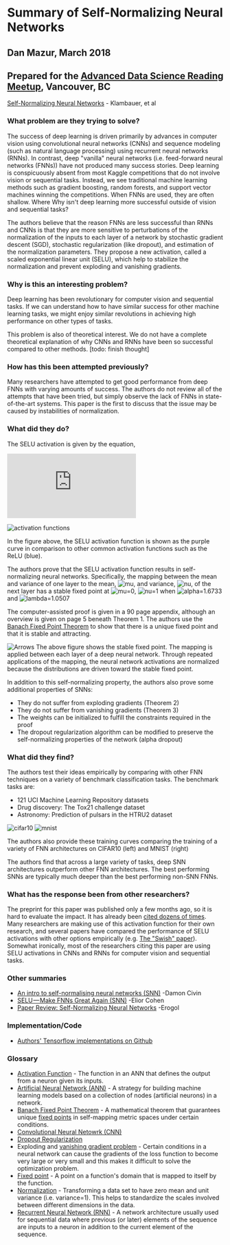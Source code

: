 # Summary of Self-Normalizing Neural Networks
## Dan Mazur, March 2018
## Prepared for the [Advanced Data Science Reading Meetup](https://www.meetup.com/LearnDataScience/events/248105899/), Vancouver, BC

[Self-Normalizing Neural Networks](https://arxiv.org/abs/1706.02515) - Klambauer, et al

### What problem are they trying to solve?
The success of deep learning is driven primarily by advances in computer vision using convolutional neural networks (CNNs) and sequence modeling (such as natural language processing) using recurrent neural networks (RNNs). In contrast, deep "vanilla" neural networks (i.e. feed-forward neural networks (FNNs)) have not produced many success stories. Deep learning is conspicuously absent from most Kaggle competitions that do not involve vision or sequential tasks. Instead, we see traditional machine learning methods such as gradient boosting, random forests, and support vector machines winning the competitions. When FNNs are used, they are often shallow. Where Why isn't deep learning more successful outside of vision and sequential tasks?

The authors believe that the reason FNNs are less successful than RNNs and CNNs is that they are more sensitive to perturbations of the normalization of the inputs to each layer of a network by stochastic gradient descent (SGD), stochastic regularization (like dropout), and estimation of the normalization parameters. They propose a new activation, called a scaled exponential linear unit (SELU), which help to stabilize the normalization and prevent exploding and vanishing gradients.

### Why is this an interesting problem?
Deep learning has been revolutionary for computer vision and sequential tasks. If we can understand how to have similar success for other machine learning tasks, we might enjoy similar revolutions in achieving high performance on other types of tasks. 

This problem is also of theoretical interest. We do not have a complete theoretical explanation of why CNNs and RNNs have been so successful compared to other methods. [todo: finish thought]


### How has this been attempted previously?
Many researchers have attempted to get good performance from deep FNNs with varying amounts of success. The authors do not review all of the attempts that have been tried, but simply observe the lack of FNNs in state-of-the-art systems. This paper is the first to discuss that the issue may be caused by instabilities of normalization.

### What did they do?
The SELU activation is given by the equation,

![Definition of SELU activation function](http://latex.codecogs.com/svg.latex?%7B%5Crm%20selu%7D%28x%29%20%5C%20%26%3D%20%5C%20%5Clambda%20%5C%20%5Cbegin%7Bcases%7D%20x%20%26%20%5Ctext%7Bif%20%7D%20x%20%3E%200%20%5C%5C%20%5Calpha%20e%5E%7Bx%7D-%5Calpha%20%26%20%5Ctext%7Bif%20%7D%20x%20%5Cleq%200%20%5Cend%7Bcases%7D%20%5C%20.)

![activation functions](https://github.com/QEDan/PaperSummaries/blob/master/images/SelfNormalizingNeuralNetworks/activationFunctions_out.png)

In the figure above, the SELU activation function is shown as the purple curve in comparison to other common activation functions such as the ReLU (blue).

The authors prove that the SELU activation function results in self-normalizing neural networks. Specifically, the mapping between the mean and variance of one layer to the mean, ![mu](http://latex.codecogs.com/svg.latex?\mu), and variance, ![nu](http://latex.codecogs.com/svg.latex?\nu), of the next layer has a stable fixed point at ![mu=0](http://latex.codecogs.com/svg.latex?\mu=0), ![nu=1](http://latex.codecogs.com/svg.latex?\nu=1) when ![alpha=1.6733](http://latex.codecogs.com/svg.latex?\alpha=1.6733) and ![lambda=1.0507](http://latex.codecogs.com/svg.latex?\lambda=1.0507)

The computer-assisted proof is given in a 90 page appendix, although an overview is given on page 5 beneath Theorem 1. The authors use the [Banach Fixed Point Theorem](https://en.wikipedia.org/wiki/Banach_fixed-point_theorem) to show that there is a unique fixed point and that it is stable and attracting.

![Arrows](https://github.com/QEDan/PaperSummaries/blob/master/images/SelfNormalizingNeuralNetworks/Figure2_arrows_new.png
)
The above figure shows the stable fixed point. The mapping is applied between each layer of a deep neural network. Through repeated applications of the mapping, the neural network activations are normalized because the distributions are driven toward the stable fixed point.

In addition to this self-normalizing property, the authors also prove some additional properties of SNNs:
- They do not suffer from exploding gradients (Theorem 2)
- They do not suffer from vanishing gradients (Theorem 3)
- The weights can be initialized to fulfill the constraints required in the proof
- The dropout regularization algorithm can be modified to preserve the self-normalizing properties of the network (alpha dropout)


### What did they find?
The authors test their ideas empirically by comparing with other FNN techniques on a variety of benchmark classification tasks. The benchmark tasks are:
- 121 UCI Machine Learning Repository datasets
- Drug discovery: The Tox21 challenge dataset
- Astronomy: Prediction of pulsars in the HTRU2 dataset

![cifar10](https://github.com/QEDan/PaperSummaries/blob/master/images/SelfNormalizingNeuralNetworks/cifar10.png) ![mnist](https://github.com/QEDan/PaperSummaries/blob/master/images/SelfNormalizingNeuralNetworks/mnist.png)

The authors also provide these training curves comparing the training of a variety of FNN architectures on CIFAR10 (left) and MNIST (right)

The authors find that across a large variety of tasks, deep SNN architectures outperform other FNN architectures. The best performing SNNs are typically much deeper than the best performing non-SNN FNNs.



### What has the response been from other researchers?
The preprint for this paper was published only a few months ago, so it is hard to evaluate the impact. It has already been [cited dozens of times](http://adsabs.harvard.edu/cgi-bin/nph-ref_query?bibcode=2017arXiv170602515K&amp;refs=CITATIONS&amp;db_key=PRE). Many researchers are making use of this activation function for their own research, and several papers have compared the performance of SELU activations with other options empirically (e.g. [The "Swish" paper](https://arxiv.org/abs/1710.05941)). Somewhat ironically, most of the researchers citing this paper are using SELU activations in CNNs and RNNs for computer vision and sequential tasks.

### Other summaries
- [An intro to self-normalising neural networks (SNN)](https://medium.com/@damoncivin/self-normalising-neural-networks-snn-2a972c1d421) -Damon Civin
- [SELU — Make FNNs Great Again (SNN)](https://towardsdatascience.com/selu-make-fnns-great-again-snn-8d61526802a9) -Elior Cohen
- [Paper Review: Self-Normalizing Neural Networks](http://www.erogol.com/paper-review-self-normalizing-neural-networks/) -Erogol

### Implementation/Code
- [Authors' Tensorflow implementations on Github](https://github.com/bioinf-jku/SNNs)

### Glossary
- [Activation Function](https://en.wikipedia.org/wiki/Activation_function) - The function in an ANN that defines the output from a neuron given its inputs.
- [Artificial Neural Network (ANN)](https://en.wikipedia.org/wiki/Artificial_neural_network) - A strategy for building machine learning models based on a collection of nodes (artificial neurons) in a network.
- [Banach Fixed Point Theorem](https://en.wikipedia.org/wiki/Banach_fixed-point_theorem) - A mathematical theorem that guarantees unique [fixed points](https://en.wikipedia.org/wiki/Fixed_point_(mathematics)) in self-mapping metric spaces under certain conditions.
- [Convolutional Neural Netowrk (CNN)](https://en.wikipedia.org/wiki/Convolutional_neural_network)
- [Dropout Regularization](https://en.wikipedia.org/wiki/Dropout_(neural_networks))
- Exploding and [vanishing gradient problem](https://en.wikipedia.org/wiki/Vanishing_gradient_problem) - Certain conditions in a neural network can cause the gradients of the loss function to become very large or very small and this makes it difficult to solve the optimization problem.
- [Fixed point](https://en.wikipedia.org/wiki/Fixed_point_(mathematics)) - A point on a function's domain that is mapped to itself by the function.
- [Normalization](https://en.wikipedia.org/wiki/Normalization_(statistics)) - Transforming a data set to have zero mean and unit variance (i.e. variance=1). This helps to standardize the scales involved between different dimensions in the data.
- [Recurrent Neural Network (RNN)](https://en.wikipedia.org/wiki/Recurrent_neural_network) - A network architecture usually used for sequential data where previous (or later) elements of the sequence are inputs to a neuron in addition to the current element of the sequence.
